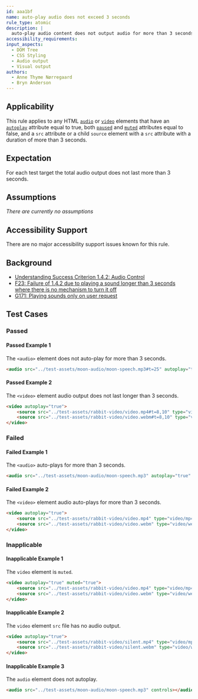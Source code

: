 ```yaml
---
id: aaa1bf
name: auto-play audio does not exceed 3 seconds
rule_type: atomic
description: |
  auto-play audio content does not output audio for more than 3 seconds
accessibility_requirements:
input_aspects:
  - DOM Tree
  - CSS Styling
  - Audio output
  - Visual output
authors:
  - Anne Thyme Nørregaard
  - Bryn Anderson
---
```


## Applicability

This rule applies to any HTML [`audio`](https://html.spec.whatwg.org/multipage/media.html#the-audio-element) or [`video`](https://html.spec.whatwg.org/multipage/media.html#the-video-element) elements that have an [`autoplay`](https://html.spec.whatwg.org/multipage/media.html#attr-media-autoplay) attribute equal to true, both [`paused`](https://html.spec.whatwg.org/multipage/media.html#dom-media-paused) and [`muted`](https://html.spec.whatwg.org/multipage/media.html#attr-media-muted) attributes equal to false, and a `src` attribute or a child `source` element with a `src` attribute with a duration of more than 3 seconds.

## Expectation

For each test target the total audio output does not last more than 3 seconds.

## Assumptions

_There are currently no assumptions_

## Accessibility Support

There are no major accessibility support issues known for this rule.

## Background

- [Understanding Success Criterion 1.4.2: Audio Control](https://www.w3.org/WAI/WCAG21/Understanding/audio-control.html)
- [F23: Failure of 1.4.2 due to playing a sound longer than 3 seconds where there is no mechanism to turn it off](https://www.w3.org/WAI/WCAG21/Techniques/failures/F23)
- [G171: Playing sounds only on user request](https://www.w3.org/WAI/WCAG21/Techniques/general/G171)

## Test Cases

### Passed

#### Passed Example 1

The `<audio>` element does not auto-play for more than 3 seconds.

```html
<audio src="../test-assets/moon-audio/moon-speech.mp3#t=25" autoplay="true"></audio>
```

#### Passed Example 2

The `<video>` element audio output does not last longer than 3 seconds.

```html
<video autoplay="true">
	<source src="../test-assets/rabbit-video/video.mp4#t=8,10" type="video/mp4" />
	<source src="../test-assets/rabbit-video/video.webm#t=8,10" type="video/webm" />
</video>
```

### Failed

#### Failed Example 1

The `<audio>` auto-plays for more than 3 seconds.

```html
<audio src="../test-assets/moon-audio/moon-speech.mp3" autoplay="true" controls></audio>
```

#### Failed Example 2

The `<video>` element audio auto-plays for more than 3 seconds.

```html
<video autoplay="true">
	<source src="../test-assets/rabbit-video/video.mp4" type="video/mp4" />
	<source src="../test-assets/rabbit-video/video.webm" type="video/webm" />
</video>
```

### Inapplicable

#### Inapplicable Example 1

The `video` element is `muted`.

```html
<video autoplay="true" muted="true">
	<source src="../test-assets/rabbit-video/video.mp4" type="video/mp4" />
	<source src="../test-assets/rabbit-video/video.webm" type="video/webm" />
</video>
```

#### Inapplicable Example 2

The `video` element `src` file has no audio output.

```html
<video autoplay="true">
	<source src="../test-assets/rabbit-video/silent.mp4" type="video/mp4" />
	<source src="../test-assets/rabbit-video/silent.webm" type="video/webm" />
</video>
```

#### Inapplicable Example 3

The `audio` element does not autoplay.

```html
<audio src="../test-assets/moon-audio/moon-speech.mp3" controls></audio>
```
